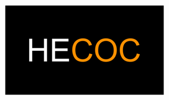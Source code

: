 ![HyperEssentials Branding](https://raw.githubusercontent.com/Biblioklept/hyperessentials/main/img/hecoc.png)

